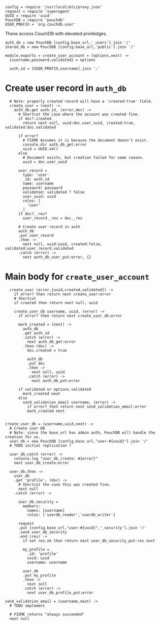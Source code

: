     config = require '/usr/local/etc/proxy.json'
    request = require 'superagent'
    UUID = require 'uuid'
    PouchDB = require 'pouchdb'
    USER_PREFIX = 'org.couchdb.user'

These access CouchDB with elevated priviledges.

    auth_db = new PouchDB [config.base_url,'_users'].join '/'
    shared_db = new PouchDB [config.base_url,'public'].join '/'

    module.exports = create_user_account = (options,next) ->
      {username,password,validated} = options

      auth_id = [USER_PREFIX,username].join ':'

Create user record in `auth_db`
===============================

      # Note: properly created record will have a 'created:true' field.
      create_user = (next) ->
        auth_db.get auth_id, (error,doc) ->
          # Shortcut the case where the account was created fine.
          if doc?.created
            return next null, uuid:doc.user_uuid, created:true, validated:doc.validated

          if error?
            # FIXME Assumes it is because the document doesn't exist.
            console.dir auth_db_get:error
            uuid = UUID.v4()
          else
            # Document exists, but creation failed for some reason.
            uuid = doc.user_uuid

          user_record =
            type: 'user'
            _id: auth_id
            name: username
            password: password
            validated: validated ? false
            user_uuid: uuid
            roles: [
              'user'
            ]
          if doc?._rev?
            user_record._rev = doc._rev

          # Create user record in auth
          auth_db
          .put user_record
          .then ->
            next null, uuid:uuid, created:false, validated:user_record.validated
          .catch (error) ->
            next auth_db_user_put:error, {}

Main body for `create_user_account`
===================================

      create_user (error,{uuid,created,validated}) ->
        if error? then return next create_user:error
        # Shortcut
        if created then return next null, uuid

        create_user_db username, uuid, (error) ->
          if error? then return next create_user_db:error

          mark_created = (next) ->
            auth_db
            .get auth_id
            .catch (error) ->
              next auth_db_get:error
            .then (doc) ->
              doc.created = true

              auth_db
              .put doc
              .then ->
                next null, uuid
              .catch (error) ->
                next auth_db_put:error

          if validated or options.validated
            mark_created next
          else
            send_validation_email username, (error) ->
              if error? then return next send_validation_email:error
              mark_created next


    create_user_db = (username,uuid,next) ->
      # Create user DB
      # Note: since the base_url has admin auth, PouchDB will handle the creation for us.
      user_db = new PouchDB [config.base_url,"user-#{uuid}"].join '/'
      # TODO initial replication ?

      user_db.catch (error) ->
        console.log "user_db_create: #{error}"
        next user_db_create:error

      user_db.then ->
        user_db
        .get 'profile', (doc) ->
          # Shortcut the case this was created fine.
          next null
        .catch (error) ->

          user_db_security =
            members:
              names: [username]
              roles: ['userdb_reader','userdb_writer']

          request
          .put [config.base_url,"user-#{uuid}",'_security'].join '/'
          .send user_db_security
          .end (res) ->
            if not res.ok then return next user_db_security_put:res.text

            my_profile =
              _id: 'profile'
              uuid: uuid
              username: username

            user_db
            .put my_profile
            .then ->
              next null
            .catch (error) ->
              next user_db_profile_put:error

    send_validation_email = (username,next) ->
      # TODO implement

      # FIXME returns "always succeeded"
      next null

